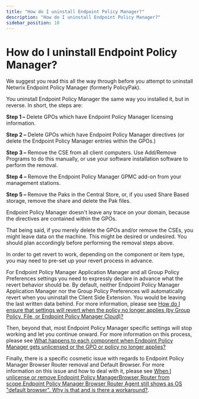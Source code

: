 ```yaml
---
title: "How do I uninstall Endpoint Policy Manager?"
description: "How do I uninstall Endpoint Policy Manager?"
sidebar_position: 10
---
```


# How do I uninstall Endpoint Policy Manager?

We suggest you read this all the way through before you attempt to uninstall Netwrix Endpoint Policy
Manager (formerly PolicyPak).

You uninstall Endpoint Policy Manager the same way you installed it, but in reverse. In short, the
steps are:

**Step 1 –** Delete GPOs which have Endpoint Policy Manager licensing information.

**Step 2 –** Delete GPOs which have Endpoint Policy Manager directives (or delete the Endpoint
Policy Manager entries within the GPOs.)

**Step 3 –** Remove the CSE from all client computers. Use Add/Remove Programs to do this manually,
or use your software installation software to perform the removal.

**Step 4 –** Remove the Endpoint Policy Manager GPMC add-on from your management stations.

**Step 5 –** Remove the Paks in the Central Store, or, if you used Share Based storage, remove the
share and delete the Pak files.

Endpoint Policy Manager doesn't leave any trace on your domain, because the directives are contained
within the GPOs.

That being said, if you merely delete the GPOs and/or remove the CSEs, you might leave data on the
machine. This might be desired or undesired. You should plan accordingly before performing the
removal steps above.

In order to get revert to work, depending on the component or item type, you may need to pre-set up
your revert process in advance.

For Endpoint Policy Manager Application Manager and all Group Policy Preferences settings you need
to expressly declare in advance what the revert behavior should be. By default, neither Endpoint
Policy Manager Application Manager nor the Group Policy Preferences will automatically revert when
you uninstall the Client Side Extension. You would be leaving the last written data behind. For more
information, please see
[How do I ensure that settings will revert when the policy no longer applies (by Group Policy, File, or Endpoint Policy Manager Cloud)?](/docs/endpointpolicymanager/gettingstarted/misc/knowledgebase/troubleshooting/settingsrevert.md)

Then, beyond that, most Endpoint Policy Manager specific settings will stop working and let you
continue onward. For more information on this process, please see
[What happens to each component when Endpoint Policy Manager gets unlicensed or the GPO or policy no longer applies?](/docs/endpointpolicymanager/licensing/knowledgebase/activedirectorygposccm/components_2.md)

Finally, there is a specific cosmetic issue with regards to Endpoint Policy Manager Browser Router
removal and Default Browser. For more information on this issue and how to deal with it, please see
[When I unlicense or remove Endpoint Policy ManagerBrowser Router from scope,Endpoint Policy Manager Browser Router Agent still shows as OS "default browser". Why is that and is there a workaround?](/docs/endpointpolicymanager/components/browserrouter/knowledgebase/installation/defaultbrowser.md).

